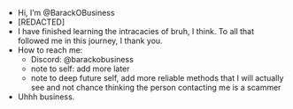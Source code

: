 - Hi, I’m @BarackOBusiness
- [REDACTED]
- I have finished learning the intracacies of bruh, I think. To all that followed me in this journey, I thank you.
- How to reach me:
  - Discord: @barackobusiness
  - note to self: add more later
  - note to deep future self, add more reliable methods that I will actually see and not chance thinking the person contacting me is a scammer
- Uhhh business.

<!---
The-head-obamid/The-head-obamid is a ✨ special ✨ repository because its `README.md` (this file) appears on your GitHub profile.
You can click the Preview link to take a look at your changes.
--->
